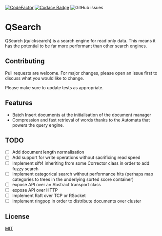 [![CodeFactor](https://www.codefactor.io/repository/github/isubasinghe/qsearch/badge)](https://www.codefactor.io/repository/github/isubasinghe/qsearch) 
[![Codacy Badge](https://app.codacy.com/project/badge/Grade/2d2258adaac04c4b8408590d23e965bc)](https://www.codacy.com/manual/isubasinghe/qsearch?utm_source=github.com&amp;utm_medium=referral&amp;utm_content=isubasinghe/qsearch&amp;utm_campaign=Badge_Grade)
![GitHub issues](https://img.shields.io/github/issues/isubasinghe/qsearch)
# QSearch

QSearch (quicksearch) is a search engine for read only data. This means it has the potential to be far more performant than other search engines. 


## Contributing
Pull requests are welcome. For major changes, please open an issue first to discuss what you would like to change.

Please make sure to update tests as appropriate.

## Features 
* Batch Insert documents at the initialisation of the document manager
* Compression and fast retrieval of words thanks to the Automata that powers the query engine. 

## TODO
- [ ] Add document length normalisation
- [ ] Add support for write operations without sacrificing read speed
- [ ] Implement sift4 inheriting from some Corrector class in order to add fuzzy search
- [ ] Implement categorical search without performance hits (perhaps map categories to trees in the underlying sorted score container)
- [ ] expose API over an Abstract transport class
- [ ] expose API over HTTP
- [ ] Implement Raft over TCP or RSocket
- [ ] Implement ringpop in order to distribute documents over cluster
## License
[MIT](https://choosealicense.com/licenses/mit/)